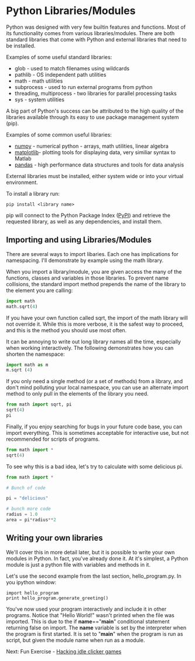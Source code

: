 # Python Libraries/Modules

Python was designed with very few builtin features and functions. Most of its functionality comes from various libraries/modules. There are both standard libraries that come with Python and external libraries that need to be installed.

Examples of some useful standard libraries:
* glob - used to match filenames using wildcards
* pathlib - OS independent path utilities
* math - math utilities
* subprocess - used to run external programs from python
* threading, multiprocess - two libraries for parallel processing tasks
* sys - system utilities

A big part of Python's success can be attributed to the high quality of the libraries available through its easy to use package management system (pip). 

Examples of some common useful libraries:
 * [numpy](https://www.numpy.org/) - numerical python - arrays, math utilities, linear algebra
 * [matplotlib](https://matplotlib.org/)- plotting tools for displaying data, very similiar syntax to Matlab
 * [pandas](https://pandas.pydata.org/) - high performance data structures and tools for data analysis 

External libraries must be installed, either system wide or into your virtual environment.

To install a library run:

```
pip install <library name>
```

pip will connect to the Python Package Index ([PyPI](https://pypi.org/)) and retrieve the requested library, as well as any dependencies, and install them.

## Importing and using Libraries/Modules

There are several ways to import libaries. Each one has implications for namespacing. I'll demonstrate by example using the math library.

When you import a library/module, you are given access the many of the functions, classes and variables in those libraries. To prevent name collisions, the standard import method prepends the name of the library to the element you are calling:

```python
import math
math.sqrt(4)
```

If you have your own function called sqrt, the import of the math library will not override it. While this is more verbose, it is the safest way to proceed, and this is the method you should use most often.

It can be annoying to write out long library names all the time, especially when working interactively. The following demonstrates how you can shorten the namespace:

```python
import math as m
m.sqrt (4)
```

If you only need a single method (or a set of methods) from a library, and don't mind polluting your local namespace, you can use an alternate import method to only pull in the elements of the library you need.

```python
from math import sqrt, pi
sqrt(4)
pi
```

Finally, if you enjoy searching for bugs in your future code base, you can import everything. This is sometimes acceptable for interactive use, but not recommended for scripts of programs.

```python
from math import *
sqrt(4)
```

To see why this is a bad idea, let's try to calculate with some delicious pi.

```python
from math import *

# Bunch of code 

pi = "delicious"

# bunch more code
radius = 1.0
area = pi*radius**2
```

## Writing your own libraries

We'll cover this in more detail later, but it is possible to write your own modules in Python. In fact, you've already done it. At it's simplest, a Python module is just a python file with variables and methods in it.

Let's use the second example from the last section, hello_program.py. In you ipython window:

```
import hello_program
print hello_program.generate_greeting()
```

You've now used your program interactively and include it in other programs. Notice that "Hello World!" wasn't printed when the file was imported. This is due to the if __name__=="__main__" conditional statement returning false on import. The __name__ variable is set by the interpreter when the program is first started. It is set to "__main__" when the program is run as script, but given the module name when run as a module.

Next: Fun Exercise - [Hacking idle clicker games](IdleClicker.md)
